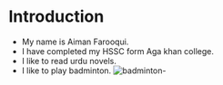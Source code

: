 # Introduction
* My name is Aiman Farooqui.
* I have completed my HSSC form Aga khan college.
* I like to read urdu novels.
* I like to play badminton.
![badminton-](https://github.com/user-attachments/assets/1ad7bbfa-5c12-49e1-818a-d8c8c084e80d)
